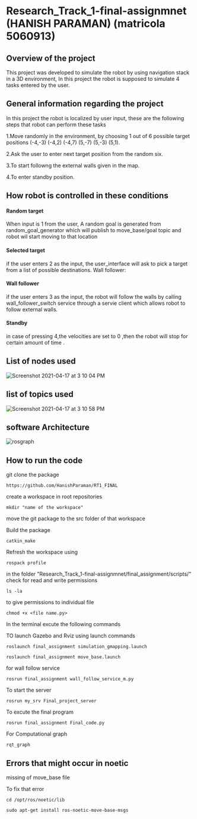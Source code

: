 
# Research_Track_1-final-assignmnet (HANISH PARAMAN) (matricola 5060913)

## Overview of the project

  This project was developed to simulate the robot by using navigation stack in a 3D environment, In this project the robot is supposed to simulate 4 tasks entered by the user.

## General information regarding the project

   In this project the robot is localized by user input, these are the following steps that robot can perform these tasks

   1.Move randomly in the environment, by choosing 1 out of 6 possible target positions (-4,-3) (-4,2) (-4,7) (5,-7) (5,-3) (5,1).

   2.Ask the user to enter next target position from the random six.

   3.To start followng the external walls given in the map.

   4.To enter standby position.

## How robot is controlled in these conditions

 #### Random target
  When input is 1 from the user, A random goal is generated from random_goal_generator which will publish to move_base/goal topic and robot wil start moving to that location

#### Selected target
if the user enters 2 as the input, the user_interface will ask to pick a target from a list of possible destinations. Wall follower:

#### Wall follower
if the user enters 3 as the input, the robot will follow the walls by calling wall_follower_switch service through a servie client which allows robot to follow external walls.

#### Standby
in case of pressing 4,the velocities are set to 0 ,then the robot will stop for certain amount of time .

## List of nodes used
![Screenshot 2021-04-17 at 3 10 04 PM](https://user-images.githubusercontent.com/73032093/115137406-3b5bb780-a026-11eb-9b82-f1f826591eef.png)

## list of topics used 
![Screenshot 2021-04-17 at 3 10 58 PM](https://user-images.githubusercontent.com/73032093/115137454-7d84f900-a026-11eb-8259-6d61ea7505e7.png)

## software Architecture
![rosgraph](https://user-images.githubusercontent.com/73032093/115157775-97e8c200-a07a-11eb-945b-17eff98c5c36.png)

## How to run the code

git clone the package

`https://github.com/HanishParaman/RT1_FINAL`

create a workspace in root repositories

`mkdir "name of the workspace" `

move the git package to the src folder of that workspace

Build the package

`catkin_make`

Refresh the workspace using

`rospack profile`

in the folder "Research_Track_1-final-assignmnet/final_assignment/scripts/" check for read and write permissions

`ls -la`

to give permissions to individual file

`chmod +x <file name.py>`

In the terminal excute the following commands 

TO  launch Gazebo and Rviz using launch commands

`roslaunch final_assignment simulation_gmapping.launch`

`roslaunch final_assignment move_base.launch`

for wall follow service

`rosrun final_assignment wall_follow_service_m.py`

To start the server

`rosrun my_srv Final_project_server`

To excute the final program

`rosrun final_assignment Final_code.py`

For Computational graph

`rqt_graph`

## Errors that might occur in noetic

missing of move_base file

To fix that error 

`cd /opt/ros/noetic/lib `

`sudo apt-get install ros-noetic-move-base-msgs`










